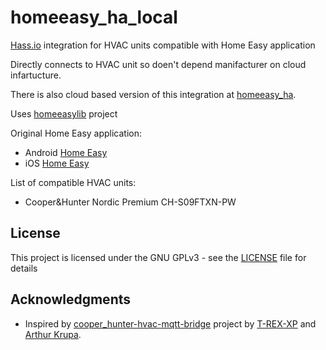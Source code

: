 # homeeasy_ha_local
[Hass.io](https://home-assistant.io/) integration for HVAC units compatible with Home Easy application

Directly connects to HVAC unit so doen't depend manifacturer on cloud infartucture.

There is also cloud based version of this integration at [homeeasy_ha](https://github.com/ki0ki0/homeeasy_ha).

Uses [homeeasylib](https://github.com/ki0ki0/homeeasylib) project

Original Home Easy application:
- Android [Home Easy](https://play.google.com/store/apps/details?id=net.conditioner.web)
- iOS [Home Easy](https://itunes.apple.com/cn/app/home-easy/id1263076928?mt=8)

List of compatible HVAC units:
- Cooper&Hunter Nordic Premium CH-S09FTXN-PW

## License

This project is licensed under the GNU GPLv3 - see the [LICENSE](LICENSE) file for details

## Acknowledgments

- Inspired by [cooper_hunter-hvac-mqtt-bridge](https://github.com/T-REX-XP/cooper_hunter-hvac-mqtt-bridge) project by [T-REX-XP](https://github.com/T-REX-XP)
and [Arthur Krupa](https://github.com/arthurkrupa).
